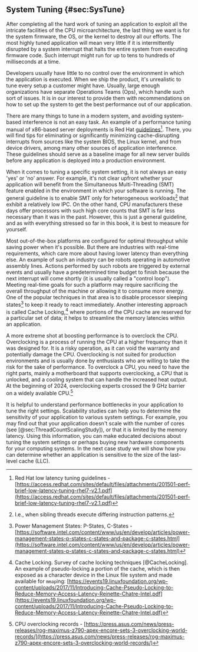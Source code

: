 ## System Tuning {#sec:SysTune}

After completing all the hard work of tuning an application to exploit all the intricate facilities of the CPU microarchitecture, the last thing we want is for the system firmware, the OS, or the kernel to destroy all our efforts. The most highly tuned application will mean very little if it is intermittently disrupted by a system interrupt that halts the entire system from executing firmware code. Such interrupt might run for up to tens to hundreds of milliseconds at a time.

Developers usually have little to no control over the environment in which the application is executed. When we ship the product, it's unrealistic to tune every setup a customer might have. Usually, large enough organizations have separate Operations Teams (Ops), which handle such sort of issues. It is in our interest to provide them with recommendations on how to set up the system to get the best performance out of our application.

There are many things to tune in a modern system, and avoiding system-based interference is not an easy task. An example of a performance tuning manual of x86-based server deployments is Red Hat [guidelines](https://access.redhat.com/sites/default/files/attachments/201501-perf-brief-low-latency-tuning-rhel7-v2.1.pdf)[^5]. There, you will find tips for eliminating or significantly minimizing cache-disrupting interrupts from sources like the system BIOS, the Linux kernel, and from device drivers, among many other sources of application interference. These guidelines should serve as a baseline image for all new server builds before any application is deployed into a production environment.

When it comes to tuning a specific system setting, it is not always an easy 'yes' or 'no' answer. For example, it's not clear upfront whether your application will benefit from the Simultaneous Multi-Threading (SMT) feature enabled in the environment in which your software is running. The general guideline is to enable SMT only for heterogeneous workloads[^6] that exhibit a relatively low IPC. On the other hand, CPU manufacturers these days offer processors with such high core counts that SMT is far less necessary than it was in the past. However, this is just a general guideline, and as with everything stressed so far in this book, it is best to measure for yourself.

Most out-of-the-box platforms are configured for optimal throughput while saving power when it's possible. But there are industries with real-time requirements, which care more about having lower latency than everything else. An example of such an industry can be robots operating in automotive assembly lines. Actions performed by such robots are triggered by external events and usually have a predetermined time budget to finish because the next interrupt will come shortly (it is usually called a "control loop"). Meeting real-time goals for such a platform may require sacrificing the overall throughput of the machine or allowing it to consume more energy. One of the popular techniques in that area is to disable processor sleeping states[^7] to keep it ready to react immediately. Another interesting approach is called Cache Locking,[^8] where portions of the CPU cache are reserved for a particular set of data; it helps to streamline the memory latencies within an application.

A more extreme shot at boosting performance is to overclock the CPU. Overclocking is a process of running the CPU at a higher frequency than it was designed for. It is a risky operation, as it can void the warranty and potentially damage the CPU. Overclocking is not suited for production environments and is usually done by enthusiasts who are willing to take the risk for the sake of performance. To overclock a CPU, you need to have the right parts, mainly a motherboard that supports overclocking, a CPU that is unlocked, and a cooling system that can handle the increased heat output. At the beginning of 2024, overclocking experts crossed the 9 GHz barrier on a widely available CPU.[^9]

It is helpful to understand performance bottlenecks in your application to tune the right settings. Scalability studies can help you to determine the sensitivity of your application to various system settings. For example, you may find out that your application doesn't scale with the number of cores (see [@sec:ThreadCountScalingStudy]), or that it is limited by the memory latency. Using this information, you can make educated decisions about tuning the system settings or perhaps buying new hardware components for your computing systems. In the next case study we will show how you can determine whether an application is sensitive to the size of the last-level cache (LLC).

[^5]: Red Hat low latency tuning guidelines - [https://access.redhat.com/sites/default/files/attachments/201501-perf-brief-low-latency-tuning-rhel7-v2.1.pdf](https://access.redhat.com/sites/default/files/attachments/201501-perf-brief-low-latency-tuning-rhel7-v2.1.pdf)
[^6]: I.e., when sibling threads execute differing instruction patterns.
[^7]: Power Management States: P-States, C-States - [https://software.intel.com/content/www/us/en/develop/articles/power-management-states-p-states-c-states-and-package-c-states.html](https://software.intel.com/content/www/us/en/develop/articles/power-management-states-p-states-c-states-and-package-c-states.html)
[^8]: Cache Locking. Survey of cache locking techniques [@CacheLocking]. An example of pseudo-locking a portion of the cache, which is then exposed as a character device in the Linux file system and made available for `mmap`ing: [https://events19.linuxfoundation.org/wp-content/uploads/2017/11/Introducing-Cache-Pseudo-Locking-to-Reduce-Memory-Access-Latency-Reinette-Chatre-Intel.pdf](https://events19.linuxfoundation.org/wp-content/uploads/2017/11/Introducing-Cache-Pseudo-Locking-to-Reduce-Memory-Access-Latency-Reinette-Chatre-Intel.pdf)
[^9]: CPU overclocking records - [https://press.asus.com/news/press-releases/rog-maximus-z790-apex-encore-sets-3-overclocking-world-records/](https://press.asus.com/news/press-releases/rog-maximus-z790-apex-encore-sets-3-overclocking-world-records/)